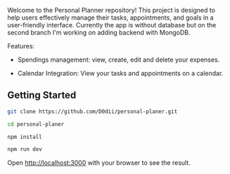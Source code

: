 Welcome to the Personal Planner repository! This project is designed to help users effectively manage their tasks, appointments, and goals in a user-friendly interface. Currently the app is without database but on the second branch I'm working on adding backend with MongoDB.

Features:

- Spendings management: view, create, edit and delete your expenses.

- Calendar Integration: View your tasks and appointments on a calendar.



## Getting Started

```bash
git clone https://github.com/D0dii/personal-planer.git
```

```bash
cd personal-planer
```

```bash
npm install
```

```bash
npm run dev
```

Open [http://localhost:3000](http://localhost:3000) with your browser to see the result.
